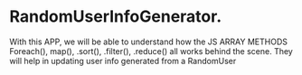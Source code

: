 # RandomUserInfoGenerator.

With this APP, we will be able to understand how the JS ARRAY METHODS Foreach(), map(), .sort(), .filter(), .reduce() all works behind the scene. They will help in updating user info generated from a RandomUser
